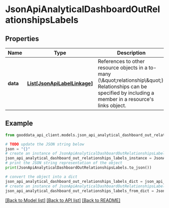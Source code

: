 # JsonApiAnalyticalDashboardOutRelationshipsLabels


## Properties

Name | Type | Description | Notes
------------ | ------------- | ------------- | -------------
**data** | [**List[JsonApiLabelLinkage]**](JsonApiLabelLinkage.md) | References to other resource objects in a to-many (\\\&quot;relationship\\\&quot;). Relationships can be specified by including a member in a resource&#39;s links object. | 

## Example

```python
from gooddata_api_client.models.json_api_analytical_dashboard_out_relationships_labels import JsonApiAnalyticalDashboardOutRelationshipsLabels

# TODO update the JSON string below
json = "{}"
# create an instance of JsonApiAnalyticalDashboardOutRelationshipsLabels from a JSON string
json_api_analytical_dashboard_out_relationships_labels_instance = JsonApiAnalyticalDashboardOutRelationshipsLabels.from_json(json)
# print the JSON string representation of the object
print(JsonApiAnalyticalDashboardOutRelationshipsLabels.to_json())

# convert the object into a dict
json_api_analytical_dashboard_out_relationships_labels_dict = json_api_analytical_dashboard_out_relationships_labels_instance.to_dict()
# create an instance of JsonApiAnalyticalDashboardOutRelationshipsLabels from a dict
json_api_analytical_dashboard_out_relationships_labels_from_dict = JsonApiAnalyticalDashboardOutRelationshipsLabels.from_dict(json_api_analytical_dashboard_out_relationships_labels_dict)
```
[[Back to Model list]](../README.md#documentation-for-models) [[Back to API list]](../README.md#documentation-for-api-endpoints) [[Back to README]](../README.md)


